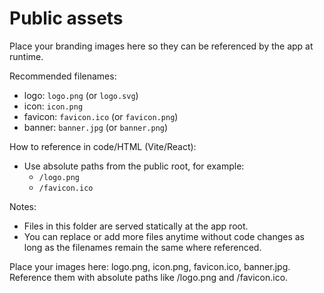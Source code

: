 ﻿# Public assets

Place your branding images here so they can be referenced by the app at runtime.

Recommended filenames:
- logo: `logo.png` (or `logo.svg`)
- icon: `icon.png`
- favicon: `favicon.ico` (or `favicon.png`)
- banner: `banner.jpg` (or `banner.png`)

How to reference in code/HTML (Vite/React):
- Use absolute paths from the public root, for example:
  - `/logo.png`
  - `/favicon.ico`

Notes:
- Files in this folder are served statically at the app root.
- You can replace or add more files anytime without code changes as long as the filenames remain the same where referenced.

Place your images here: logo.png, icon.png, favicon.ico, banner.jpg. Reference them with absolute paths like /logo.png and /favicon.ico.
